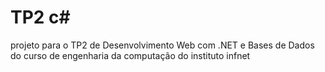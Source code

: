 # TP2 c#

projeto para o TP2 de Desenvolvimento Web com .NET e Bases de Dados do curso de engenharia da computação do instituto infnet
